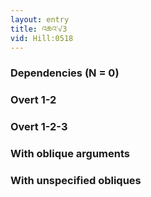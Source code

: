 ```yaml
---
layout: entry
title: འཆའ་√3
vid: Hill:0518
---
```

### Dependencies (N = 0)


### Overt 1-2


### Overt 1-2-3


### With oblique arguments


### With unspecified obliques
